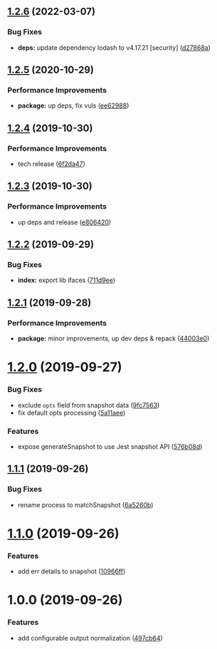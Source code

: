 ## [1.2.6](https://github.com/qiwi/stdstream-snapshot/compare/v1.2.5...v1.2.6) (2022-03-07)


### Bug Fixes

* **deps:** update dependency lodash to v4.17.21 [security] ([d27868a](https://github.com/qiwi/stdstream-snapshot/commit/d27868ab73532818d2dc3b4cdcd6eb498ff489cf))

## [1.2.5](https://github.com/qiwi/stdstream-snapshot/compare/v1.2.4...v1.2.5) (2020-10-29)


### Performance Improvements

* **package:** up deps, fix vuls ([ee62988](https://github.com/qiwi/stdstream-snapshot/commit/ee62988bc91703558bedd5e1fd56d4b9312bc3bd))

## [1.2.4](https://github.com/qiwi/stdstream-snapshot/compare/v1.2.3...v1.2.4) (2019-10-30)


### Performance Improvements

* tech release ([6f2da47](https://github.com/qiwi/stdstream-snapshot/commit/6f2da47))

## [1.2.3](https://github.com/qiwi/stdstream-snapshot/compare/v1.2.2...v1.2.3) (2019-10-30)


### Performance Improvements

* up deps and release ([e806420](https://github.com/qiwi/stdstream-snapshot/commit/e806420))

## [1.2.2](https://github.com/qiwi/stdstream-snapshot/compare/v1.2.1...v1.2.2) (2019-09-29)


### Bug Fixes

* **index:** export lib ifaces ([711d9ee](https://github.com/qiwi/stdstream-snapshot/commit/711d9ee))

## [1.2.1](https://github.com/qiwi/stdstream-snapshot/compare/v1.2.0...v1.2.1) (2019-09-28)


### Performance Improvements

* **package:** minor improvements, up dev deps & repack ([44003e0](https://github.com/qiwi/stdstream-snapshot/commit/44003e0))

# [1.2.0](https://github.com/qiwi/stdstream-snapshot/compare/v1.1.1...v1.2.0) (2019-09-27)


### Bug Fixes

* exclude `opts` field from snapshot data ([9fc7563](https://github.com/qiwi/stdstream-snapshot/commit/9fc7563))
* fix default opts processing ([5a11aee](https://github.com/qiwi/stdstream-snapshot/commit/5a11aee))


### Features

* expose generateSnapshot to use Jest snapshot API ([576b08d](https://github.com/qiwi/stdstream-snapshot/commit/576b08d))

## [1.1.1](https://github.com/qiwi/stdstream-snapshot/compare/v1.1.0...v1.1.1) (2019-09-26)


### Bug Fixes

* rename process to matchSnapshot ([6a5260b](https://github.com/qiwi/stdstream-snapshot/commit/6a5260b))

# [1.1.0](https://github.com/qiwi/stdstream-snapshot/compare/v1.0.0...v1.1.0) (2019-09-26)


### Features

* add err details to snapshot ([10966ff](https://github.com/qiwi/stdstream-snapshot/commit/10966ff))

# 1.0.0 (2019-09-26)


### Features

* add configurable output normalization ([497cb64](https://github.com/qiwi/stdstream-snapshot/commit/497cb64))
